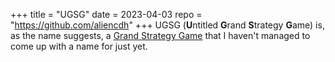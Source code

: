 +++
title = "UGSG"
date = 2023-04-03
repo = "https://github.com/aliencdh"
+++
UGSG (<b>U</b>ntitled <b>G</b>rand <b>S</b>trategy <b>G</b>ame) is, as the name suggests, a <u><a href='https://en.wikipedia.org/wiki/Category:Grand_strategy_video_games'>Grand Strategy Game</a></u> that I haven't managed to come up with a name for just yet.

